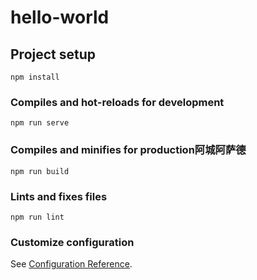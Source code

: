 # hello-world

## Project setup
```
npm install
```

### Compiles and hot-reloads for development
```
npm run serve
```

### Compiles and minifies for production阿城阿萨德
```
npm run build
```

### Lints and fixes files
```
npm run lint
```

### Customize configuration
See [Configuration Reference](https://cli.vuejs.org/config/).
